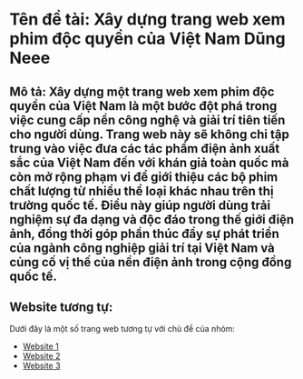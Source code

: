 # Tên đề tài: Xây dựng trang web xem phim độc quyền của Việt Nam Dũng Neee

## Mô tả: Xây dựng một trang web xem phim độc quyền của Việt Nam là một bước đột phá trong việc cung cấp nền công nghệ và giải trí tiên tiến cho người dùng. Trang web này sẽ không chỉ tập trung vào việc đưa các tác phẩm điện ảnh xuất sắc của Việt Nam đến với khán giả toàn quốc mà còn mở rộng phạm vi để giới thiệu các bộ phim chất lượng từ nhiều thể loại khác nhau trên thị trường quốc tế. Điều này giúp người dùng trải nghiệm sự đa dạng và độc đáo trong thế giới điện ảnh, đồng thời góp phần thúc đẩy sự phát triển của ngành công nghiệp giải trí tại Việt Nam và củng cố vị thế của nền điện ảnh trong cộng đồng quốc tế.

## Website tương tự:
Dưới đây là một số trang web tương tự với chủ đề của nhóm:
- [Website 1](https://www.netflix.com/)
- [Website 2](https://motchill)
- [Website 3](https://phimmoiyyy.net/)
